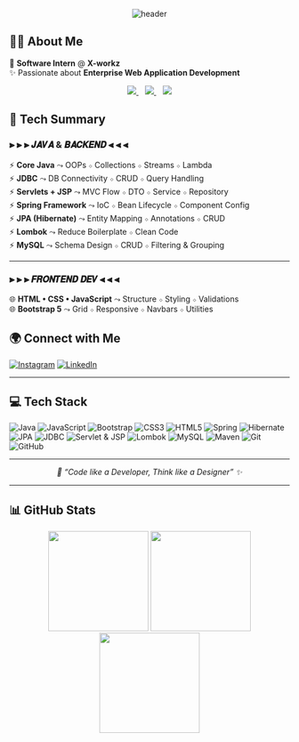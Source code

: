 <div align="center">
  
![header](https://capsule-render.vercel.app/api?type=waving&height=275&color=43265D&text=Hreshikesha%20K&reversal=false&textBg=false&fontColor=A499B0&fontAlign=52&fontAlignY=48&animation=scaleIn&desc=-Java%20FullStack%20+Developer&descSize=18&descAlignY=65)
</div>

## 👨‍💻 About Me  

💼 **Software Intern** @ **X-workz**  
✨ Passionate about **Enterprise Web Application Development**  


<p align="center" style="margin:5px">

  <a href="mailto:ailhreshikesh@gmail.com" target="_blank">
    <img src="https://img.shields.io/badge/-Email-0d1117?style=for-the-badge&logo=gmail&logoColor=white&labelColor=ff3c3c&color=ff3c3c&logoWidth=30" />
  </a>
  &nbsp;&nbsp;

  <a href="https://hreshikesh.github.io/Portfolio/" target="_blank">
    <img src="https://img.shields.io/badge/-Portfolio-0d1117?style=for-the-badge&logo=vercel&logoColor=white&labelColor=1f8fff&color=1f8fff&logoWidth=30" />
  </a>
  &nbsp;&nbsp;

  <a href="https://drive.google.com/file/d/1QGkrjt4s3oWEC5Cc6Cu3ArFq2rz75lu6/view?usp=sharing" target="_blank">
    <img src="https://img.shields.io/badge/-Resume-0d1117?style=for-the-badge&logo=readme&logoColor=white&labelColor=00c853&color=00c853&logoWidth=30" />
  </a>

</p>


## 🚀 Tech Summary  

### ⫸ ⫸ ⫸   𝙅𝘼𝙑𝘼   &   𝘽𝘼𝘾𝙆𝙀𝙉𝘿   ⫷ ⫷ ⫷  

⚡ **Core Java** ⤳ OOPs ⋄ Collections ⋄ Streams ⋄ Lambda  
⚡ **JDBC** ⤳ DB Connectivity ⋄ CRUD ⋄ Query Handling  
⚡ **Servlets + JSP** ⤳ MVC Flow ⋄ DTO ⋄ Service ⋄ Repository  
⚡ **Spring Framework** ⤳ IoC ⋄ Bean Lifecycle ⋄ Component Config  
⚡ **JPA (Hibernate)** ⤳ Entity Mapping ⋄ Annotations ⋄ CRUD  
⚡ **Lombok** ⤳ Reduce Boilerplate ⋄ Clean Code  
⚡ **MySQL** ⤳ Schema Design ⋄ CRUD ⋄ Filtering & Grouping  

---

### ⫸ ⫸ ⫸   𝙁𝙍𝙊𝙉𝙏𝙀𝙉𝘿   𝘿𝙀𝙑   ⫷ ⫷ ⫷  

 🌐 **HTML • CSS • JavaScript** ⤳ Structure ⋄ Styling ⋄ Validations  
 🌐 **Bootstrap 5** ⤳ Grid ⋄ Responsive ⋄ Navbars ⋄ Utilities


## 🌍 Connect with Me  

[![Instagram](https://img.shields.io/badge/Instagram-E4405F?style=for-the-badge&logo=instagram&logoColor=white)](https://www.instagram.com/___rishi__kesh___ail/)
[![LinkedIn](https://img.shields.io/badge/LinkedIn-0077B5?style=for-the-badge&logo=linkedin&logoColor=white)](https://www.linkedin.com/in/hreshikesha-k-200689254/)  

---

## 💻 Tech Stack  

![Java](https://img.shields.io/badge/java-%23ED8B00.svg?style=for-the-badge&logo=openjdk&logoColor=white) 
![JavaScript](https://img.shields.io/badge/javascript-%23323330.svg?style=for-the-badge&logo=javascript&logoColor=%23F7DF1E) 
![Bootstrap](https://img.shields.io/badge/bootstrap-%238511FA.svg?style=for-the-badge&logo=bootstrap&logoColor=white) 
![CSS3](https://img.shields.io/badge/css3-%231572B6.svg?style=for-the-badge&logo=css3&logoColor=white) 
![HTML5](https://img.shields.io/badge/html5-%23E34F26.svg?style=for-the-badge&logo=html5&logoColor=white)
![Spring](https://img.shields.io/badge/spring-%236DB33F.svg?style=for-the-badge&logo=spring&logoColor=white) 
![Hibernate](https://img.shields.io/badge/Hibernate-59666C?style=for-the-badge&logo=Hibernate&logoColor=white) 
![JPA](https://img.shields.io/badge/JPA-%232C2255.svg?style=for-the-badge&logo=eclipseide&logoColor=white)
![JDBC](https://img.shields.io/badge/JDBC-%23007396.svg?style=for-the-badge&logo=java&logoColor=white)
![Servlet & JSP](https://img.shields.io/badge/Servlet%20%26%20JSP-%23F8DC75.svg?style=for-the-badge&logo=apache-tomcat&logoColor=black)
![Lombok](https://img.shields.io/badge/lombok-%23FF4444.svg?style=for-the-badge&logo=lombok&logoColor=white)
![MySQL](https://img.shields.io/badge/mysql-4479A1.svg?style=for-the-badge&logo=mysql&logoColor=white) 
![Maven](https://img.shields.io/badge/Apache%20Maven-C71A36?style=for-the-badge&logo=Apache%20Maven&logoColor=white) 
![Git](https://img.shields.io/badge/git-%23F05033.svg?style=for-the-badge&logo=git&logoColor=white) 
![GitHub](https://img.shields.io/badge/github-%23121011.svg?style=for-the-badge&logo=github&logoColor=white) 



---

<p align="center"><i>🚀 “Code like a Developer, Think like a Designer” ✨</i></p>



---

## 📊 GitHub Stats  

<div align="center">



<img src="https://github-readme-stats.vercel.app/api?username=hreshikesh&theme=radical&hide_border=false&include_all_commits=true&count_private=true" height="180px"/>  
<img src="https://nirzak-streak-stats.vercel.app/?user=hreshikesh&theme=radical&hide_border=false" height="180px"/>  
<br>  
<img src="https://github-readme-stats.vercel.app/api/top-langs/?username=hreshikesh&theme=radical&hide_border=false&include_all_commits=true&count_private=true&layout=compact" height="180px"/>  

</div>
